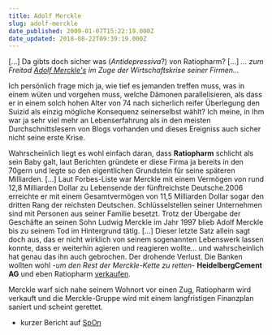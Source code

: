 ```yaml
---
title: Adolf Merckle
slug: adolf-merckle
date_published: 2009-01-07T15:22:19.000Z
date_updated: 2018-08-22T09:39:19.000Z
---
```


[...] Da gibts doch sicher was (*Antidepressiva*?) von Ratiopharm? [...]
*... zum Freitod [Adolf Merckle's](http://de.wikipedia.org/wiki/Adolf_Merckle) im Zuge der Wirtschaftskrise seiner Firmen...*

Ich persönlich frage mich ja, wie tief es jemanden treffen muss, was in einem wüten und vorgehen muss, welche Dämonen parallelisieren, als dass er in einem solch hohen Alter von 74 nach sicherlich reifer Überlegung den Suizid als einzig mögliche Konsequenz seinerselbst wählt? Ich meine, in Ihm war ja sehr viel mehr an Lebenserfahrung als in den meisten Durchschnittslesern von Blogs vorhanden und dieses Ereigniss auch sicher nicht seine erste Krise.

Wahrscheinlich liegt es wohl einfach daran, dass **Ratiopharm** schlicht als sein Baby galt, laut Berichten gründete er diese Firma ja bereits in den 70gern und legte so den eigentlichen Grundstein für seine späteren Milliarden. [...] Laut Forbes-Liste war Merckle mit einem Vermögen von rund 12,8 Milliarden Dollar zu Lebensende der fünftreichste Deutsche.2006 erreichte er mit einem Gesamtvermögen von 11,5 Milliarden Dollar sogar den dritten Rang der reichsten Deutschen. Schlüsselstellen seiner Unternehmen sind mit Personen aus seiner Familie besetzt. Trotz der Übergabe der Geschäfte an seinen Sohn Ludwig Merckle im Jahr 1997 blieb Adolf Merckle bis zu seinem Tod im Hintergrund tätig. [...] Dieser letzte Satz allein sagt doch aus, das er nicht wirklich von seinem sogenannten Lebenswerk lassen konnte, dass er weiterhin agieren und reagieren wollte... und wahrscheinlich hat genau das ihn auch gebrochen. Der drohende Verlust. Die Banken wollten wohl -*um den Rest der Merckle-Kette zu retten*- **HeidelbergCement AG** und eben Ratiopharm [verkaufen](http://de.wikipedia.org/wiki/Ratiopharm#Fehlspekulationen).

Merckle warf sich nahe seinem Wohnort vor einen Zug, Ratiopharm wird verkauft und die Merckle-Gruppe wird mit einem langfristigen Finanzplan saniert und scheint gerettet.

- kurzer Bericht auf [SpOn](http://www.spiegel.de/video/video-45706.html)
